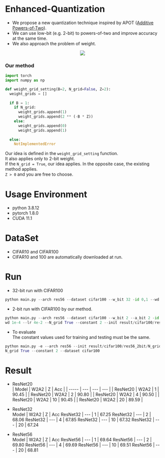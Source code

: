 # Enhanced-Quantization
* We propose a new quantization technique inspired by APOT ([Additive Powers-of-Two](https://arxiv.org/pdf/1909.13144.pdf)).  
* We can use low-bit (e.g. 2-bit) to powers-of-two and improve accuracy at the same time.  
* We also approach the problem of weight.

<p align="center">
<img src="https://user-images.githubusercontent.com/51831143/185300574-94f63f11-891d-4d22-9036-bb2fae4311f0.png">
</p>

### Our method
```python
import torch
import numpy as np

def weight_grid_setting(B=2, N_grid=False, Z=2):
  weight_grids = []
  
  if B = 1:
    if N_grid:
      weight_grids.append(1)
      weight_grids.append(2 ** (-B * Z))
    else:
      weight_grids.append(0)
      weight_grids.append(1)
      
  else:
    NotImplementedError
```
Our idea is defined in the ```weight_grid_setting``` function.  
It also applies only to 2-bit weight.   
If the ```N_grid = True```, our idea applies. In the opposite case, the existing method applies.  
```Z > 0``` and you are free to choose.

# Usage Environment
* python 3.8.12
* pytorch 1.8.0
* CUDA 11.1

# DataSet
* CIFAR10 and CIFAR100
* CIFAR10 and 100 are automatically downloaded at run.


# Run
* 32-bit run with CIFAR100
```python 
python main.py --arch res56 --dataset cifar100 --w_bit 32 -id 0,1 --wd 1e-4
```

* 2-bit run with CIFAR100 by our method.
```python
python main.py --arch res56 --dataset cifar100 --w_bit 2 --a_bit 2 -id 0,1 --
wd 1e-4 --lr 4e-2 --N_grid True --constant 2 --init result/cifar100/res56_32bit/model_best.pth.tar
```

* To evaluate  
The constant values used for training and testing must be the same.
```python
python main.py -e --arch res56 --init result/cifar100/res56_2bit/N_grid/model_best.pth.tar -e -id 0 --w_bit 2 --a_bit 2 --
N_grid True --constant 2 --dataset cifar100
```

# Result
* ResNet20  
| Model | W2A2 | Z | Acc |
| ----- | --- | --- | --- |
| ResNet20 | W2A2 | 1 | 90.45 |
| ResNet20 | W2A2 | 2 | 90.80 |
| ResNet20 | W2A2 | 4 | 90.50 |
| ResNet20 | W2A2 | 10 | 90.45 |
| ResNet20 | W2A2 | 20 | 89.59 |

* ResNet32  
Model | W2A2 | Z | Acc
ResNet32 | --- | 1 | 67.25
ResNet32 | --- | 2 | 68.06
ResNet32 | --- | 4 | 67.85
ResNet32 | --- | 10 | 67.32
ResNet32 | --- | 20 | 67.24

* ResNet56  
Model | W2A2 | Z | Acc
ResNet56 | --- | 1 | 69.64
ResNet56 | --- | 2 | 69.80
ResNet56 | --- | 4 | 69.69
ResNet56 | --- | 10 | 69.51
ResNet56 | --- | 20 | 68.81
